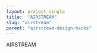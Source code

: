 ```yaml
---
layout: project_single
title:  "AIRSTREAM"
slug: "airstream"
parent: "airstream-design-hacks"
---
```

AIRSTREAM